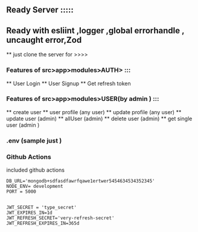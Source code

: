 ## Ready Server :::::

## Ready with esliint ,logger ,global errorhandle , uncaught error,Zod

\*\* just clone the server for >>>>

### Features of src>app>modules>AUTH> :::

** User Login
** User Signup
\*\* Get refresh token

### Features of src>app>modules>USER(by admin ) :::

** create user
** user profile (any user)
** update profile (any user)
** update user (admin)
** allUser (admin)
** delete user (admin)
\*\* get single user (admin )

### .env (sample just )


### Github Actions
included github actions

    DB_URL='mongodb+sdfasdfawrfqawe1ertwer5454634534352345'
    NODE_ENV= development
    PORT = 5000


    JWT_SECRET = 'type_secret'
    JWT_EXPIRES_IN=1d
    JWT_REFRESH_SECRET='very-refresh-secret'
    JWT_REFRESH_EXPIRES_IN=365d
